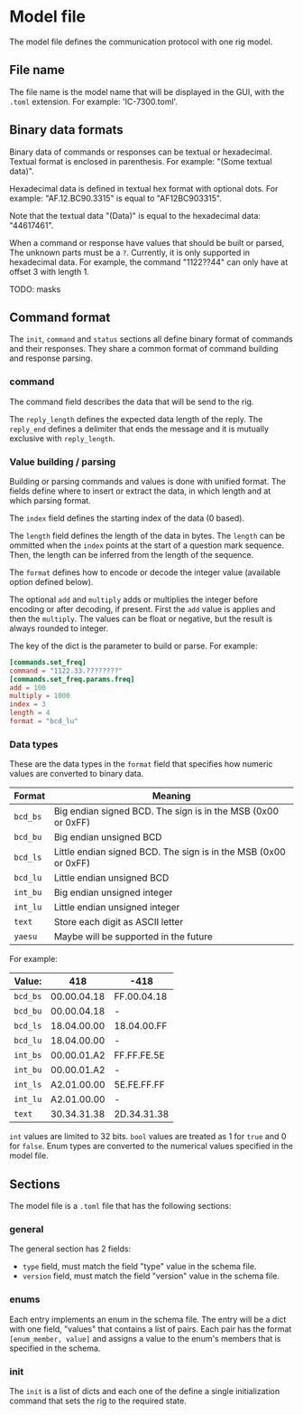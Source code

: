 # Model file
The model file defines the communication protocol with one rig model.

## File name
The file name is the model name that will be displayed in the GUI, with the `.toml` extension.
For example: 'IC-7300.toml'.

## Binary data formats
Binary data of commands or responses can be textual or hexadecimal.
Textual format is enclosed in parenthesis. For example: "(Some textual data)".

Hexadecimal data is defined in textual hex format with optional dots.
For example: "AF.12.BC90.3315" is equal to "AF12BC903315".

Note that the textual data "(Data)" is equal to the hexadecimal data: "44617461".

When a command or response have values that should be built or parsed,
The unknown parts must be a `?`. Currently, it is only supported in hexadecimal data.
For example, the command "1122??44" can only have at offset 3 with length 1.

TODO: masks

## Command format
The `init`, `command` and `status` sections all define binary format of commands and their responses.
They share a common format of command building and response parsing.

### command
The command field describes the data that will be send to the rig.

The `reply_length` defines the expected data length of the reply.
The `reply_end` defines a delimiter that ends the message and it is mutually exclusive with `reply_length`.

### Value building / parsing
Building or parsing commands and values is done with unified format.
The fields define where to insert or extract the data, in which length and at which parsing format.

The `index` field defines the starting index of the data (0 based).

The `length` field defines the length of the data in bytes.
The `length` can be ommitted when the `index` points at the start of a question mark sequence.
Then, the length can be inferred from the length of the sequence.

The `format` defines how to encode or decode the integer value (available option defined below).

The optional `add` and `multiply` adds or multiplies the integer before encoding or after decoding, if present.
First the `add` value is applies and then the `multiply`.
The values can be float or negative, but the result is always rounded to integer.

The key of the dict is the parameter to build or parse.
For example:

```toml
[commands.set_freq]
command = "1122.33.????????"
[commands.set_freq.params.freq]
add = 100
multiply = 1000
index = 3
length = 4
format = "bcd_lu"
```

### Data types
These are the data types in the `format` field that specifies how numeric values are converted to binary data.

| Format   | Meaning                                                          |
|----------|------------------------------------------------------------------|
| `bcd_bs` | Big endian signed BCD. The sign is in the MSB (0x00 or 0xFF)     |
| `bcd_bu` | Big endian unsigned BCD                                          |
| `bcd_ls` | Little endian signed BCD. The sign is in the MSB (0x00 or 0xFF)  |
| `bcd_lu` | Little endian unsigned BCD                                       |
| `int_bu` | Big endian unsigned integer                                      |
| `int_lu` | Little endian unsigned integer                                   |
| `text`   | Store each digit as ASCII letter                                 |
| `yaesu`  | Maybe will be supported in the future                            |


For example:

Value:   |     418     |    -418
---------|-------------|------------
`bcd_bs` | 00.00.04.18 | FF.00.04.18
`bcd_bu` | 00.00.04.18 | -
`bcd_ls` | 18.04.00.00 | 18.04.00.FF
`bcd_lu` | 18.04.00.00 | -
`int_bs` | 00.00.01.A2 | FF.FF.FE.5E
`int_bu` | 00.00.01.A2 | -
`int_ls` | A2.01.00.00 | 5E.FE.FF.FF
`int_lu` | A2.01.00.00 | -
`text`   | 30.34.31.38 | 2D.34.31.38

`int` values are limited to 32 bits. `bool` values are treated as 1 for `true` and 0 for `false`.
Enum types are converted to the numerical values specified in the model file.

## Sections
The model file is a `.toml` file that has the following sections:

### general
The general section has 2 fields:
  * `type` field, must match the field "type" value in the schema file.
  * `version` field, must match the field "version" value in the schema file.

### enums
Each entry implements an enum in the schema file. The entry will be a dict with one field, "values"
that contains a list of pairs. Each pair has the format `[enum_member, value]` and assigns a value to the enum's
members that is specified in the schema.

### init
The `init` is a list of dicts and each one of the define a single initialization command that
sets the rig to the required state.
